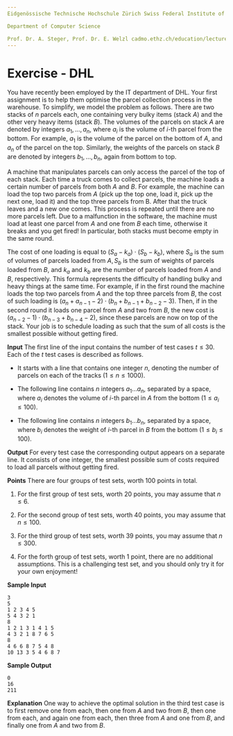 ```yaml
---
Eidgenössische Technische Hochschule Zürich Swiss Federal Institute of Technology Zurich Algorithms Lab HS22

Department of Computer Science

Prof. Dr. A. Steger, Prof. Dr. E. Welzl cadmo.ethz.ch/education/lectures/HS22/algolab
---
```


# Exercise - DHL

You have recently been employed by the IT department of DHL. Your first assignment is to help them optimise the parcel collection process in the warehouse. To simplify, we model the problem as follows. There are two stacks of $n$ parcels each, one containing very bulky items (stack $A$) and the other very heavy items (stack $B$). The volumes of the parcels on stack $A$ are denoted by integers $a_{1}, \ldots, a_{n}$, where $a_{i}$ is the volume of $i$-th parcel from the bottom. For example, $a_{1}$ is the volume of the parcel on the bottom of $A$, and $a_{n}$ of the parcel on the top. Similarly, the weights of the parcels on stack $B$ are denoted by integers $b_{1}, \ldots, b_{n}$, again from bottom to top.

A machine that manipulates parcels can only access the parcel of the top of each stack. Each time a truck comes to collect parcels, the machine loads a certain number of parcels from both $A$ and $B$. For example, the machine can load the top two parcels from $A$ (pick up the top one, load it, pick up the next one, load it) and the top three parcels from B. After that the truck leaves and a new one comes. This process is repeated until there are no more parcels left. Due to a malfunction in the software, the machine must load at least one parcel from $A$ and one from $B$ each time, otherwise it breaks and you get fired! In particular, both stacks must become empty in the same round.

The cost of one loading is equal to $\left(S_{a}-k_{a}\right) \cdot\left(S_{b}-k_{b}\right)$, where $S_{a}$ is the sum of volumes of parcels loaded from $A, S_{b}$ is the sum of weights of parcels loaded from $B$, and $k_{a}$ and $k_{b}$ are the number of parcels loaded from $A$ and $B$, respectively. This formula represents the difficulty of handling bulky and heavy things at the same time. For example, if in the first round the machine loads the top two parcels from $A$ and the top three parcels from $B$, the cost of such loading is $\left(a_{n}+a_{n-1}-2\right) \cdot\left(b_{n}+b_{n-1}+b_{n-2}-3\right)$. Then, if in the second round it loads one parcel from $A$ and two from $B$, the new cost is $\left(a_{n-2}-1\right) \cdot\left(b_{n-3}+b_{n-4}-2\right)$, since these parcels are now on top of the stack. Your job is to schedule loading as such that the sum of all costs is the smallest possible without getting fired.

**Input** The first line of the input contains the number of test cases $t \leqslant 30$. Each of the $t$ test cases is described as follows.

- It starts with a line that contains one integer $n$, denoting the number of parcels on each of the tracks $(1 \leqslant n \leqslant 1000)$.

- The following line contains $n$ integers $a_{1} \ldots a_{n}$, separated by a space, where $a_{i}$ denotes the volume of $i$-th parcel in $A$ from the bottom $\left(1 \leqslant a_{i} \leqslant 100\right)$.

- The following line contains $n$ integers $b_{1} \ldots b_{n}$, separated by a space, where $b_{i}$ denotes the weight of $i$-th parcel in $B$ from the bottom $\left(1 \leqslant b_{i} \leqslant 100\right)$.

**Output** For every test case the corresponding output appears on a separate line. It consists of one integer, the smallest possible sum of costs required to load all parcels without getting fired.

**Points** There are four groups of test sets, worth 100 points in total.

1. For the first group of test sets, worth 20 points, you may assume that $n \leqslant 6$.

2. For the second group of test sets, worth 40 points, you may assume that $n \leqslant 100$.

3. For the third group of test sets, worth 39 points, you may assume that $n \leqslant 300$.

4. For the forth group of test sets, worth 1 point, there are no additional assumptions. This is a challenging test set, and you should only try it for your own enjoyment!

**Sample Input**

```
3 
5 
1 2 3 4 5 
5 4 3 2 1 
8 
1 2 1 3 1 4 1 5 
4 3 2 1 8 7 6 5 
8 
4 6 6 8 7 5 4 8
10 13 3 5 4 6 8 7
```

**Sample Output**

```
0
16
211
```

**Explanation** One way to achieve the optimal solution in the third test case is to first remove one from each, then one from $A$ and two from $B$, then one from each, and again one from each, then three from $A$ and one from $B$, and finally one from $A$ and two from $B$.